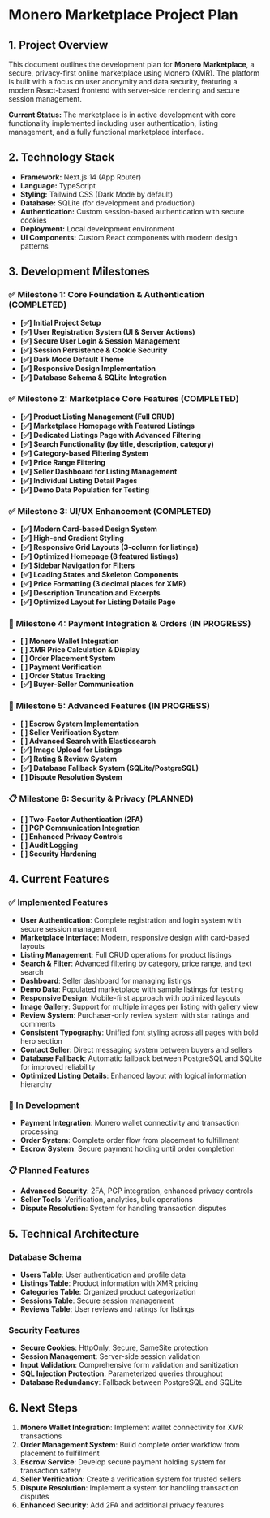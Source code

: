 # Monero Marketplace Project Plan

## 1. Project Overview

This document outlines the development plan for **Monero Marketplace**, a secure, privacy-first online marketplace using Monero (XMR). The platform is built with a focus on user anonymity and data security, featuring a modern React-based frontend with server-side rendering and secure session management.

**Current Status:** The marketplace is in active development with core functionality implemented including user authentication, listing management, and a fully functional marketplace interface.

## 2. Technology Stack

-   **Framework:** Next.js 14 (App Router)
-   **Language:** TypeScript
-   **Styling:** Tailwind CSS (Dark Mode by default)
-   **Database:** SQLite (for development and production)
-   **Authentication:** Custom session-based authentication with secure cookies
-   **Deployment:** Local development environment
-   **UI Components:** Custom React components with modern design patterns

## 3. Development Milestones

### ✅ Milestone 1: Core Foundation & Authentication (COMPLETED)
-   **[✅] Initial Project Setup**
-   **[✅] User Registration System (UI & Server Actions)**
-   **[✅] Secure User Login & Session Management**
-   **[✅] Session Persistence & Cookie Security**
-   **[✅] Dark Mode Default Theme**
-   **[✅] Responsive Design Implementation**
-   **[✅] Database Schema & SQLite Integration**

### ✅ Milestone 2: Marketplace Core Features (COMPLETED)
-   **[✅] Product Listing Management (Full CRUD)**
-   **[✅] Marketplace Homepage with Featured Listings**
-   **[✅] Dedicated Listings Page with Advanced Filtering**
-   **[✅] Search Functionality (by title, description, category)**
-   **[✅] Category-based Filtering System**
-   **[✅] Price Range Filtering**
-   **[✅] Seller Dashboard for Listing Management**
-   **[✅] Individual Listing Detail Pages**
-   **[✅] Demo Data Population for Testing**

### ✅ Milestone 3: UI/UX Enhancement (COMPLETED)
-   **[✅] Modern Card-based Design System**
-   **[✅] High-end Gradient Styling**
-   **[✅] Responsive Grid Layouts (3-column for listings)**
-   **[✅] Optimized Homepage (8 featured listings)**
-   **[✅] Sidebar Navigation for Filters**
-   **[✅] Loading States and Skeleton Components**
-   **[✅] Price Formatting (3 decimal places for XMR)**
-   **[✅] Description Truncation and Excerpts**
-   **[✅] Optimized Layout for Listing Details Page**

### 🚧 Milestone 4: Payment Integration & Orders (IN PROGRESS)
-   **[ ] Monero Wallet Integration**
-   **[ ] XMR Price Calculation & Display**
-   **[ ] Order Placement System**
-   **[ ] Payment Verification**
-   **[ ] Order Status Tracking**
-   **[✅] Buyer-Seller Communication**

### 🚧 Milestone 5: Advanced Features (IN PROGRESS)
-   **[ ] Escrow System Implementation**
-   **[ ] Seller Verification System**
-   **[ ] Advanced Search with Elasticsearch**
-   **[✅] Image Upload for Listings**
-   **[✅] Rating & Review System**
-   **[✅] Database Fallback System (SQLite/PostgreSQL)**
-   **[ ] Dispute Resolution System**

### 📋 Milestone 6: Security & Privacy (PLANNED)
-   **[ ] Two-Factor Authentication (2FA)**
-   **[ ] PGP Communication Integration**
-   **[ ] Enhanced Privacy Controls**
-   **[ ] Audit Logging**
-   **[ ] Security Hardening**

## 4. Current Features

### ✅ Implemented Features
- **User Authentication**: Complete registration and login system with secure session management
- **Marketplace Interface**: Modern, responsive design with card-based layouts
- **Listing Management**: Full CRUD operations for product listings
- **Search & Filter**: Advanced filtering by category, price range, and text search
- **Dashboard**: Seller dashboard for managing listings
- **Demo Data**: Populated marketplace with sample listings for testing
- **Responsive Design**: Mobile-first approach with optimized layouts
- **Image Gallery**: Support for multiple images per listing with gallery view
- **Review System**: Purchaser-only review system with star ratings and comments
- **Consistent Typography**: Unified font styling across all pages with bold hero section
- **Contact Seller**: Direct messaging system between buyers and sellers
- **Database Fallback**: Automatic fallback between PostgreSQL and SQLite for improved reliability
- **Optimized Listing Details**: Enhanced layout with logical information hierarchy

### 🔄 In Development
- **Payment Integration**: Monero wallet connectivity and transaction processing
- **Order System**: Complete order flow from placement to fulfillment
- **Escrow System**: Secure payment holding until order completion

### 📋 Planned Features
- **Advanced Security**: 2FA, PGP integration, enhanced privacy controls
- **Seller Tools**: Verification, analytics, bulk operations
- **Dispute Resolution**: System for handling transaction disputes

## 5. Technical Architecture

### Database Schema
- **Users Table**: User authentication and profile data
- **Listings Table**: Product information with XMR pricing
- **Categories Table**: Organized product categorization
- **Sessions Table**: Secure session management
- **Reviews Table**: User reviews and ratings for listings

### Security Features
- **Secure Cookies**: HttpOnly, Secure, SameSite protection
- **Session Management**: Server-side session validation
- **Input Validation**: Comprehensive form validation and sanitization
- **SQL Injection Protection**: Parameterized queries throughout
- **Database Redundancy**: Fallback between PostgreSQL and SQLite

## 6. Next Steps

1. **Monero Wallet Integration**: Implement wallet connectivity for XMR transactions
2. **Order Management System**: Build complete order workflow from placement to fulfillment
3. **Escrow Service**: Develop secure payment holding system for transaction safety
4. **Seller Verification**: Create a verification system for trusted sellers
5. **Dispute Resolution**: Implement a system for handling transaction disputes
6. **Enhanced Security**: Add 2FA and additional privacy features

